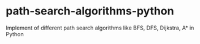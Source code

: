 # path-search-algorithms-python
Implement of different path search algorithms like BFS, DFS, Dijkstra, A* in Python
